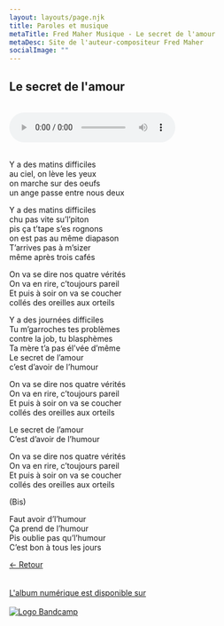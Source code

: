 ```yaml
---
layout: layouts/page.njk
title: Paroles et musique
metaTitle: Fred Maher Musique - Le secret de l'amour
metaDesc: Site de l'auteur-compositeur Fred Maher
socialImage: ""
---
```

<style>
*:focus {
    outline: none;
}
</style>

  ## Le secret de l'amour
 <br> 
<audio controls>
  <source src="https://fredmahermusique.com/mp3/le-secret-de-l-amour.ogg" type="audio/ogg">
  <source src="https://fredmahermusique.com/mp3/le-secret-de-l-amour.mp3" type="audio/mpeg">
Your browser does not support the audio element.
</audio>
<br>
<br>     


Y a des matins difficiles<br>
au ciel, on lève les yeux<br>
on marche sur des oeufs<br>
un ange passe entre nous deux

Y a des matins difficiles<br>
chu pas vite su’l’piton<br>
pis ça t’tape s’es rognons<br>
on est pas au même diapason<br>
T’arrives pas à m’sizer<br>
même après trois cafés

On va se dire nos quatre vérités<br>
On va en rire, c’toujours pareil<br>
Et puis à soir on va se coucher<br>
collés des oreilles aux orteils

Y a des journées difficiles<br>
Tu m’garroches tes problèmes<br>
contre la job, tu blasphèmes<br>
Ta mère t’a pas él’vée d’même<br>
Le secret de l’amour<br>
c’est d’avoir de l’humour

On va se dire nos quatre vérités<br>
On va en rire, c’toujours pareil<br>
Et puis à soir on va se coucher<br>
collés des oreilles aux orteils

Le secret de l’amour<br>
C’est d’avoir de l’humour

On va se dire nos quatre vérités<br>
On va en rire, c’toujours pareil<br>
Et puis à soir on va se coucher<br>
collés des oreilles aux orteils

(Bis)
 
Faut avoir d’l’humour<br>
Ça prend de l’humour<br>
Pis oublie pas qu’l’humour<br>
C’est bon à tous les jours

[&larr; Retour](/j-attends-l-printemps/index.html#heading-paroles-et-musique)
<br>
<br> 
<a class="bandcamp" href="https://fredmahermusique.bandcamp.com">
          <br>L'album numérique est disponible sur<br><br><img src="/images/bandcamp.svg" alt="Logo Bandcamp"></a>